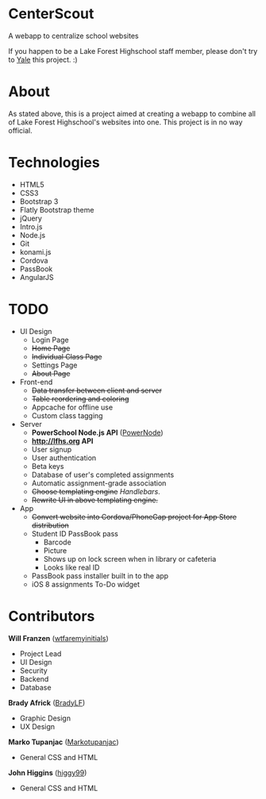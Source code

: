 CenterScout
===========

A webapp to centralize school websites

If you happen to be a Lake Forest Highschool staff member, please don't try to [Yale](http://www.techdirt.com/articles/20140120/18112625937/yale-student-creates-unblockable-replacement-useful-course-catalog-site-yale-blocked-yale-reconsiders-initial-block.shtml) this project. :)

About
=====

As stated above, this is a project aimed at creating a webapp to combine all of Lake Forest Highschool's websites into one. This project is in no way official.

Technologies
============

- HTML5
- CSS3
- Bootstrap 3
- Flatly Bootstrap theme
- jQuery
- Intro.js
- Node.js
- Git
- konami.js
- Cordova
- PassBook
- AngularJS

TODO
====

- UI Design
  - Login Page
  - ~~Home Page~~
  - ~~Individual Class Page~~
  - Settings Page
  - ~~About Page~~
- Front-end
  - ~~Data transfer between client and server~~
  - ~~Table reordering and coloring~~
  - Appcache for offline use
  - Custom class tagging
- Server
  - **PowerSchool Node.js API** ([PowerNode](https://github.com/wtfaremyinitials/PowerNode))
  - **http://lfhs.org API**
  - User signup
  - User authentication
  - Beta keys
  - Database of user's completed assignments
  - Automatic assignment-grade association
  - ~~Choose templating engine~~ *Handlebars*.
  - ~~Rewrite UI in above templating engine.~~
- App
  - ~~Convert website into Cordova/PhoneGap project for App Store distribution~~
  - Student ID PassBook pass
    - Barcode
    - Picture
    - Shows up on lock screen when in library or cafeteria
    - Looks like real ID
  - PassBook pass installer built in to the app
  - iOS 8 assignments To-Do widget

Contributors
============

**Will Franzen** ([wtfaremyinitials](https://github.com/wtfaremyinitials))

- Project Lead
- UI Design
- Security
- Backend
- Database

**Brady Africk** ([BradyLF](https://github.com/BradyLF))

- Graphic Design
- UX Design

**Marko Tupanjac** ([Markotupanjac](https://github.com/Markotupanjac))

- General CSS and HTML

**John Higgins** ([higgy99](https://github.com/higgy99))

- General CSS and HTML
